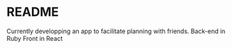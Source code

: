 # README

Currently developping an app to facilitate planning with friends.
Back-end in Ruby
Front in React

